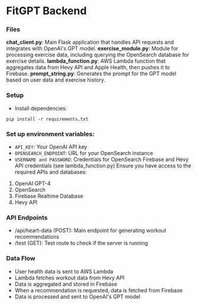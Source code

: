 # FitGPT Backend

### Files
**chat_client.py**: Main Flask application that handles API requests and integrates with OpenAI's GPT model.
**exercise_module.py**: Module for processing exercise data, including querying the OpenSearch database for exercise details.
**lambda_function.py**: AWS Lambda function that aggregates data from Hevy API and Apple Health, then pushes it to Firebase.
**prompt_string.py**: Generates the prompt for the GPT model based on user data and exercise history.

### Setup
- Install dependencies:
```
pip install -r requirements.txt
```

### Set up environment variables:
- ```API_KEY```: Your OpenAI API key
- ```OPENSEARCH_ENDPOINT```: URL for your OpenSearch instance
- ```USERNAME and PASSWORD```: Credentials for OpenSearch
Firebase and Hevy API credentials (see lambda_function.py)
Ensure you have access to the required APIs and databases: 
1. OpenAI GPT-4
2. OpenSearch
3. Firebase Realtime Database
4. Hevy API

### API Endpoints
- /api/heart-data (POST): Main endpoint for generating workout recommendations
- /test (GET): Test route to check if the server is running

### Data Flow
* User health data is sent to AWS Lambda
* Lambda fetches workout data from Hevy API
* Data is aggregated and stored in Firebase
* When a recommendation is requested, data is fetched from Firebase
* Data is processed and sent to OpenAI's GPT model
